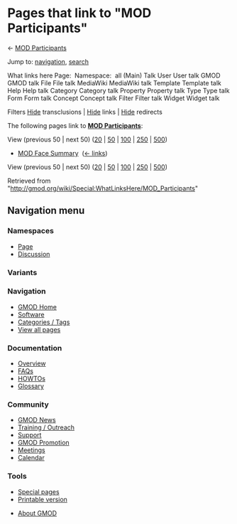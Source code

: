 <div id="mw-page-base" class="noprint">

</div>

<div id="mw-head-base" class="noprint">

</div>

<div id="content" class="mw-body" role="main">

<span id="top"></span>

<div id="mw-js-message" style="display:none;">

</div>



# <span dir="auto">Pages that link to "MOD Participants"</span>

<div id="bodyContent">

<div id="contentSub">

← [MOD Participants](/wiki/MOD_Participants "MOD Participants")

</div>

<div id="jump-to-nav" class="mw-jump">

Jump to: [navigation](#mw-navigation), [search](#p-search)

</div>

<div id="mw-content-text">

What links here Page:  Namespace:  all (Main) Talk User User talk GMOD
GMOD talk File File talk MediaWiki MediaWiki talk Template Template talk
Help Help talk Category Category talk Property Property talk Type Type
talk Form Form talk Concept Concept talk Filter Filter talk Widget
Widget talk

Filters
[Hide](/mediawiki/index.php?title=Special:WhatLinksHere/MOD_Participants&hidetrans=1 "Special:WhatLinksHere/MOD Participants")
transclusions \|
[Hide](/mediawiki/index.php?title=Special:WhatLinksHere/MOD_Participants&hidelinks=1 "Special:WhatLinksHere/MOD Participants")
links \|
[Hide](/mediawiki/index.php?title=Special:WhatLinksHere/MOD_Participants&hideredirs=1 "Special:WhatLinksHere/MOD Participants")
redirects

The following pages link to **[MOD
Participants](/wiki/MOD_Participants "MOD Participants")**:

View (previous 50 \| next 50)
([20](/mediawiki/index.php?title=Special:WhatLinksHere/MOD_Participants&limit=20 "Special:WhatLinksHere/MOD Participants")
\|
[50](/mediawiki/index.php?title=Special:WhatLinksHere/MOD_Participants&limit=50 "Special:WhatLinksHere/MOD Participants")
\|
[100](/mediawiki/index.php?title=Special:WhatLinksHere/MOD_Participants&limit=100 "Special:WhatLinksHere/MOD Participants")
\|
[250](/mediawiki/index.php?title=Special:WhatLinksHere/MOD_Participants&limit=250 "Special:WhatLinksHere/MOD Participants")
\|
[500](/mediawiki/index.php?title=Special:WhatLinksHere/MOD_Participants&limit=500 "Special:WhatLinksHere/MOD Participants"))

- [MOD Face Summary](/wiki/MOD_Face_Summary "MOD Face Summary") ‎
  <span class="mw-whatlinkshere-tools">([←
  links](/mediawiki/index.php?title=Special:WhatLinksHere&target=MOD+Face+Summary "Special:WhatLinksHere"))</span>

View (previous 50 \| next 50)
([20](/mediawiki/index.php?title=Special:WhatLinksHere/MOD_Participants&limit=20 "Special:WhatLinksHere/MOD Participants")
\|
[50](/mediawiki/index.php?title=Special:WhatLinksHere/MOD_Participants&limit=50 "Special:WhatLinksHere/MOD Participants")
\|
[100](/mediawiki/index.php?title=Special:WhatLinksHere/MOD_Participants&limit=100 "Special:WhatLinksHere/MOD Participants")
\|
[250](/mediawiki/index.php?title=Special:WhatLinksHere/MOD_Participants&limit=250 "Special:WhatLinksHere/MOD Participants")
\|
[500](/mediawiki/index.php?title=Special:WhatLinksHere/MOD_Participants&limit=500 "Special:WhatLinksHere/MOD Participants"))

</div>

<div class="printfooter">

Retrieved from
"<http://gmod.org/wiki/Special:WhatLinksHere/MOD_Participants>"

</div>

<div id="catlinks" class="catlinks catlinks-allhidden">

</div>

<div class="visualClear">

</div>

</div>

</div>

<div id="mw-navigation">

## Navigation menu

<div id="mw-head">



<div id="left-navigation">

<div id="p-namespaces" class="vectorTabs" role="navigation"
aria-labelledby="p-namespaces-label">

### Namespaces

- <span id="ca-nstab-main"><a href="/wiki/MOD_Participants" accesskey="c"
  title="View the content page [c]">Page</a></span>
- <span id="ca-talk"><a
  href="/mediawiki/index.php?title=Talk:MOD_Participants&amp;action=edit&amp;redlink=1"
  accesskey="t"
  title="Discussion about the content page [t]">Discussion</a></span>

</div>

<div id="p-variants" class="vectorMenu emptyPortlet" role="navigation"
aria-labelledby="p-variants-label">

### 

### Variants[](#)

<div class="menu">

</div>

</div>

</div>





</div>

</div>

</div>

<div id="mw-panel">

<div id="p-logo" role="banner">

<a href="/wiki/Main_Page"
style="background-image: url(http://gmod.org/images/GMOD-cogs.png);"
title="Visit the main page"></a>

</div>

<div id="p-Navigation" class="portal" role="navigation"
aria-labelledby="p-Navigation-label">

### Navigation

<div class="body">

- <span id="n-GMOD-Home">[GMOD Home](/wiki/Main_Page)</span>
- <span id="n-Software">[Software](/wiki/GMOD_Components)</span>
- <span id="n-Categories-.2F-Tags">[Categories /
  Tags](/wiki/Categories)</span>
- <span id="n-View-all-pages">[View all
  pages](/wiki/Special:AllPages)</span>

</div>

</div>

<div id="p-Documentation" class="portal" role="navigation"
aria-labelledby="p-Documentation-label">

### Documentation

<div class="body">

- <span id="n-Overview">[Overview](/wiki/Overview)</span>
- <span id="n-FAQs">[FAQs](/wiki/Category:FAQ)</span>
- <span id="n-HOWTOs">[HOWTOs](/wiki/Category:HOWTO)</span>
- <span id="n-Glossary">[Glossary](/wiki/Glossary)</span>

</div>

</div>

<div id="p-Community" class="portal" role="navigation"
aria-labelledby="p-Community-label">

### Community

<div class="body">

- <span id="n-GMOD-News">[GMOD News](/wiki/GMOD_News)</span>
- <span id="n-Training-.2F-Outreach">[Training /
  Outreach](/wiki/Training_and_Outreach)</span>
- <span id="n-Support">[Support](/wiki/Support)</span>
- <span id="n-GMOD-Promotion">[GMOD
  Promotion](/wiki/GMOD_Promotion)</span>
- <span id="n-Meetings">[Meetings](/wiki/Meetings)</span>
- <span id="n-Calendar">[Calendar](/wiki/Calendar)</span>

</div>

</div>

<div id="p-tb" class="portal" role="navigation"
aria-labelledby="p-tb-label">

### Tools

<div class="body">

- <span id="t-specialpages"><a href="/wiki/Special:SpecialPages" accesskey="q"
  title="A list of all special pages [q]">Special pages</a></span>
- <span id="t-print"><a
  href="/mediawiki/index.php?title=Special:WhatLinksHere/MOD_Participants&amp;printable=yes"
  rel="alternate" accesskey="p"
  title="Printable version of this page [p]">Printable version</a></span>

</div>

</div>

</div>

</div>

<div id="footer" role="contentinfo">

- <span id="footer-places-about">[About
  GMOD](/wiki/GMOD:About "GMOD:About")</span>

<!-- -->






</div>
